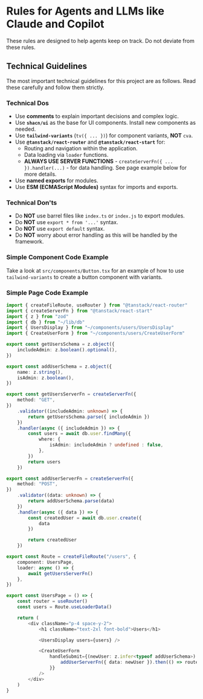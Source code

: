 # Rules for Agents and LLMs like Claude and Copilot
These rules are designed to help agents keep on track. Do not deviate from these rules.

## Technical Guidelines
The most important technical guidelines for this project are as follows. Read these carefully and follow them strictly.

### Technical Dos

- Use **comments** to explain important decisions and complex logic.
- Use **`shacn/ui`** as the base for UI components. Install new components as needed.
- Use **`tailwind-variants`** (`tv({ ... })`) for component variants, **NOT** `cva`.
- Use **`@tanstack/react-router`** and **`@tanstack/react-start`** for:
  - Routing and navigation within the application.
  - Data loading via `loader` functions.
  - **ALWAYS USE SERVER FUNCTIONS** - `createServerFn({ ... }).handler(...)` - for data handling. See page example below for more details.
- Use **named exports** for modules.
- Use **ESM (ECMAScript Modules)** syntax for imports and exports.

### Technical Don'ts

- Do **NOT** use barrel files like `index.ts` or `index.js` to export modules.
- Do **NOT** use `export * from '...'` syntax.
- Do **NOT** use `export default` syntax.
- Do **NOT** worry about error handling as this will be handled by the framework.

### Simple Component Code Example

Take a look at `src/components/Button.tsx` for an example of how to use `tailwind-variants` to create a button component with variants.

### Simple Page Code Example

```ts
import { createFileRoute, useRouter } from "@tanstack/react-router"
import { createServerFn } from "@tanstack/react-start"
import { z } from "zod"
import { db } from "~/lib/db"
import { UsersDisplay } from "~/components/users/UsersDisplay"
import { CreateUserForm } from "~/components/users/CreateUserForm"

export const getUsersSchema = z.object({
	includeAdmin: z.boolean().optional(),
})

export const addUserSchema = z.object({
	name: z.string(),
	isAdmin: z.boolean(),
})

export const getUsersServerFn = createServerFn({
	method: "GET",
})
	.validator((includeAdmin: unknown) => {
		return getUsersSchema.parse({ includeAdmin })
	})
	.handler(async ({ includeAdmin }) => {
		const users = await db.user.findMany({
			where: {
				isAdmin: includeAdmin ? undefined : false,
			},
		})
		return users
	})

export const addUserServerFn = createServerFn({
	method: "POST",
})
	.validator((data: unknown) => {
		return addUserSchema.parse(data)
	})
	.handler(async ({ data }) => {
		const createdUser = await db.user.create({
			data
		})

		return createdUser
	})

export const Route = createFileRoute("/users", {
	component: UsersPage,
	loader: async () => {
		await getUsersServerFn()
	},
})

export const UsersPage = () => {
	const router = useRouter()
	const users = Route.useLoaderData()

	return (
		<div className="p-4 space-y-2">
			<h1 className="text-2xl font-bold">Users</h1>

			<UsersDisplay users={users} />

			<CreateUserForm
				handleSubmit={(newUser: z.infer<typeof addUserSchema>) => {
					addUserServerFn({ data: newUser }).then(() => router.invalidate())
				}}
			/>
		</div>
	)
}
```
